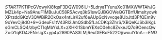 $START$PKTiPcGVowyKi8fqsF3DQW096lU+5LdryaTYunuXc01MXWWTAhJGMZLk4p+Na9AnuF1MBuJuC58R5Acvq3kS1swQJBGOWeQGTBrfUlmsItyowkXPrzddGKzV3QWBiR2OkOax4ntLirK2uf6eAUpGcNvvcqe8UbJtd3FfQEm9v9xYevOj8dO+9+GdeuFs1tV43Rl2JmQSdb5fLaCDKq3ZhrS/XBQeKJSb3iKgLsGmCLSQ4/zbyCTIqMbYxLX+zXHKI1SbmYEXsO0ehc8ZvkeJQ7o9OencQwZosYtqKD4zENrsigX+yp4p2890PAS3LMjReuDIEBoF522Oj/wouIYtnA==$END$